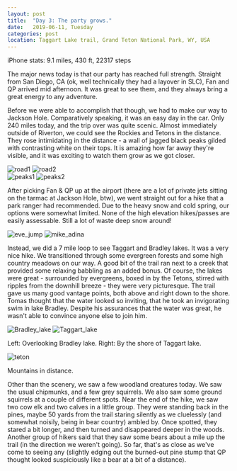 ```yaml
---
layout: post
title:  "Day 3: The party grows."
date:   2019-06-11, Tuesday
categories: post
location: Taggart Lake trail, Grand Teton National Park, WY, USA
---
```


iPhone stats: 9.1 miles, 430 ft, 22317 steps

The major news today is that our party has reached full strength. Straight from San Diego, CA (ok, well technically they had a layover in SLC), Fan and QP arrived mid afternoon. It was great to see them, and they always bring a great energy to any adventure.

Before we were able to accomplish that though, we had to make our way to Jackson Hole. Comparatively speaking, it was an easy day in the car. Only 240 miles today, and the trip over was quite scenic. Almost immediately outside of Riverton, we could see the Rockies and Tetons in the distance. They rose intimidating in the distance - a wall of jagged black peaks gilded with contrasting white on their tops. It is amazing how far away they're visible, and it was exciting to watch them grow as we got closer.

<div class="post-image post-image--split">
    <img src="https://lh3.googleusercontent.com/s_jblHph3-ZVG1sWxiQoAaQuNygGaHLfHk-5742p0hAw16q-zGFB1AT9i4CLGz8JUQ6DgfFO9FVf6kMr_ciTPf1BPGqDUz4Rb7Pu90qK23vKdg7gMhRz0dHR8uSLCrr0EQfcv-k7yJALUPkgnZNcbeKqmbhuMPNrEjigMs-LRyOlQONVebkbBxROPk7XiOVtjIB2VvzdRMDIR1SahE8yb3pjftXl8BU7j6GzIxTJJU_HRHZXPEooBrEeHrPpRMezWc0NqWCAbG2R5N_18_Vv9WJgS8TLe3gdaw3kIeJAC6X4EsaSxf-fsJgAxSa9qOfnGFjgpUCT61srBf6Jq9KVs-Ej_r5x-Q_cea-QJxLesRFvDwAOiH0kE7nBNIernGaUTHIAvdeSPPddV4VTqp73UbLDwxGzZ-keY1Cu4Loxuo1Hg2G5jeTckLzXuJG3vaCIWRaxXEkU2sEHQ0YbckdchGLrwLT8LKCXbPiOHSQcif3Pbw9ZXHspSSGMA-QIDlSHjssDgArrdilLmgvG0UifmSFt_OM5rUrD8SLS3huYIMTvYkcpTHnqAJ2QZNp9Km8PeMTLwXu9mGvlNSCT6O1li5TYyQI5eQ_qsTunRZiSluBott4GYSXu_eBRE5KAX3lf-KoQdtlnC2fy4St1FFdOAdZuOgWWnllGqBrviPa1y_d5UOvKacA3FBm_pflt2rZTG4o4tSUjZslL9p17ONkYdCB4=w2114-h1408-no" alt="road1" />
    <img src="https://lh3.googleusercontent.com/j2ppJa4BgEQxt5u7qQzlkth3JJZXQkWeRIiRjo-E_3mxhkAIIt_RgFDHl1ExnfltqUuOqjA8jwuRLRXa-fly5_dGFO0PIjrjOeWGfhD027WGzTwD-fQR4IaDo--LIE74HG4t2fJ_hFNnTPhf6M6ofsXUu_7zKG0IxqMyWaPmQAFyYisVjUqqjzPnvZ3bguh7qtCdWM5R2CD5cQbvWTsF2teuCGBkzmtLw9dvT211bwiz9nxi-mbvdo8vNiZXISLPnmCXmIdMTDSWMKMGt6wE3wLhxqaatf2cBYGBVj8OgX0M24MoWA3CWIkeJRQouEeReiEhketNQ0H323jMpYvYBbkUOSsDqnlK5XA5p_ZxrTAs9Oc6lkQ2uG141za544Wdhqq3UR50vhqhOCn5ZBKQAuzTcLin893ONelL88q-YPx2RpcT5-teZpAFPwwUjQOmcSreaVpKEi24UJKtx2UJKwkYYydfQI-_LOyjtBHsy45RFC6eXxTLMS5HxrhGx6z-wWKlsHAac3v9iphlHoeqdlQxTOoyxq4pM7_GaksMNcCQSbMuEF1Qa_TmGQTbFDs-I3awxnTVfjJ6nQi34n-kKWMN3wTH3-omaTEFijl_77hCq_dNjt6Dn7SzJkgm2HTbIgiU63ZrapH9ffQOphhtp1QnBFWkbHRYt_kPPEfkvA17TNYOjIfxd3MyKDykqvQbQVwaR5ziCFBrav65MihVhx0X=w2114-h1408-no" alt="road2" />
</div>
<div class="post-image post-image--split">
    <img src="https://lh3.googleusercontent.com/9mGuafwzMCW8zF8ornyhRagtqe0fq-7aSjV7z4Ro3TeHO2_sNPxa7Nw_fxvG9-6-vlNNmQbkSv1Dr3nAWgyXPRWymOhxHI3mHdyFpxjCef_Q46awkEERsiPjMo6EZCh6uYvO3SNOPpbU90Sn5kdetyeBwSeL-XE4Ok5O0REbO0vEHjtrxs5XXYfJxYRYah3DwA-mP-F-k3S3caMhCdBclr4A41SFNnJuaegNFaTiP7Wl1wRppWYeFVkB5d2eSaiS6xfg6K0kzkUL73i01jAZVgk_BZlYV7Pgjl0VBezSt10-bRKW8C2UDuo0ueQ1qrCw8vIi0DYnozYw0O1VgFKu5K264L9GquOkXMvdoTAb-25W0e7jFmEWr8WcdX46E1tI-thEWU7A9E1H-WsjcC0Ju15Cly1XytmVy2wccJCx6xgY6EN_4I04BEEleMwy3DG_9FIx3uQMZrFG16ptFBPisPIscDCB2LTfdvIFvgBOCAQ53TVG0mQxShLhiCX1QSlDjtvrKpm5qnvJ2xzjOebNNbdV_UCPIlHWoYbG1OFA3kdOO8-PtKaB0hedRPDiAEcheMpZAgbqZbnT4-8YT6AN8q7R6h0vM2Mg1sraTT5pVpd_6bTR2j72pXUwUEMmKNG8_UXz6NHnvfopJr3kEhw8LlkRFeTpi7pmKrwXGu7Xon9gy3htKG__I3Bzl34UnKZLkpF0R7OuRaey-P5_nUWr9bvM=w2114-h1408-no" alt="peaks1" />
    <img src="https://lh3.googleusercontent.com/_NXkP7Y30pFjUoTAXYGpeSH1IcSOMLylgZG67wFd6Eg46Rlwkv6SDwQ9ai6cyV_xxg61mRLCz1NDRvZR04mdxZdWUOChHtyHNtcENyFoG1KNOl5KlWkO4WOhca8Rd2L9cTXXlv3evY7EjIu11wrlb4Jl6eCm4NiJQX-31JBShBpwVcZkLojAUpO4cmtutd5hoAIEhoFy0d_CENSk0SmuYEDDwUyvSLsw6AW0J0g77K9p29iuMZZAldqmDXlpunubf8DFizctzWIU3Mtm8Zpu_W95DjCIUKdJa4DuCdX1U-pVrSfEJOe1-JmafT-_1ZEEeD9_Zw5oe4ZPxMcGV17BacKwgxe3YZM9yinkt9Fl39DmD5zecwJkR4w0rjF5c5NVTGEvDg-p5zOKSzVVVgn87R6HcwkW30EzPPsqSojKWpzU0xk-A9_XxeL-E8mIOe4PPBUun_-4RnQly5GL8pY-BDKNYFbvN8pX9W_MtEOaWb2sIE35NwhIY7LvHDdOFOjfqxraGXTHeEZcRfUYce3xGaisZXV2YsFoaAVC7_HcbuRevDCBsTrOlmFuWbAWKTNchGocFtljxHP_zVWHJgnfUKQTWaTTf_6rF71KUiTzPnNZj6eGuNjAike71Vh_f7N3Zlo3nkaxYZVzZ7iHZX8msah0-wPK5HpOXO_-kvqHi9QlqFXE2CzCP0WpVo1DPqu7bP8gnBFAT-2k6I5gced3TgZy=w2114-h1408-no" alt="peaks2" />
</div>

After picking Fan & QP up at the airport (there are a lot of private jets sitting on the tarmac at Jackson Hole, btw), we went straight out for a hike that a park ranger had recommended. Due to the heavy snow and cold spring, our options were somewhat limited. None of the high elevation hikes/passes are easily assessable. Still a lot of waste deep snow around!

<div class="post-image post-image--split">
    <img src="https://lh3.googleusercontent.com/rBAaBFBe0o_VezYGmmJd0uU8yYcvzznNZUQJw0x5a_p3CvDg79PuxmV4JFhsgd9wilksWBlv-DyEzVfvHsEs5KQbPYSvkFg2fUzYPN0g8QYX247TZyR-cNe1wsO8HE0aq07q9UmG6szyVLcdaxudv-iYDxmR_tyXTkgB-SCo78pb_Pei78I8i3mnUK2UktF38T8JRoPmm5b8363KfZKWY1nMk_3Dpzdf4LYxUs-mTV--ukQgpmDXhCPXdtaUfN1nFCVr3npP3iABnHMWn4PzzM-0-eqcVRzwgDsMNfIzuID8OwQHNES3tPe1FvpSBWkqhRgQrO8CD3wUkhPobJs7AcLYTs48WbNSafDnEkDocvTCyLCtwERfvfVeuExWnYSecORO_7dH9LM7an_myKaug_zc49ZgWk1NPareRkpb1kpVRl1HfU95w8gkJSKMcj94Xrqw9_qPW5tBYHE9yDTd8yGQYGHoxi9WQBUkea99hxx3up8_RPNaB9PNsEj2ZJhOpP2S28BDaY5kORRq760kEVtnwihJlHWZZPyMI08Z9uhlxvOv2j9jOysNzzdkRmVA7DOYkjylXfW_XgonPZ_ZLDxydkuVmKPA47X4PJJj8qHPqtBOhmltyO9AwyBuk9yoWHGt0se5craQZvdN7IwLvONQGA6d0qiibV6TkELHHsKgz0RzjzcrF9T33Cww1ceuf_bmXbYpCv5nlbhtRCyAGlmm=w2114-h1408-no" alt="eve_jump" />
    <img src="https://lh3.googleusercontent.com/AoTFP-_aZXV4nq0vfwzJkciFVeTFZL0WTVrGi-lnIkjUQJauFbWJN-9MhlI8W3kbF3VM0if7_e73PJ3TnLQsbWX8IXYwOJnWPENE5yo-S9ptuOEy6i4enQ36FSEHnCypavFaYqhMRFgBLdyjnN5lK-IxuMwtpl4FZgn0mGm9Lia6-88dnmbWkWrHZODYq6NMYZifDLM1EAr9xRmfSKQtuTgMIYX2pSc6BkNIszfjhwuz8OkLhwo5ihFQFCGdqKG6CdSbhjcpfavcIzo9LfeLFOBdqu2zrTss4NEXaIINis2S_v28MyMrtOIh78sDpcJS_eN16Co4G_JKZoNpn155L83EZKOpUB5TnjSDMe_BmTuYXF9GmiZpbOenUucMXjnZGnwU3YHnzxCOz27cxAsCBIgcUxzsuqnSJWLf6X5vWp_k2SVTPRjJI-O-hlmOh5y_4vhkwHZQFzrVcjaWT1ZEDT7YfPE3AYTrqF77PRntu1vBWa_7PVxGyfnev7CyOPkBKXnuFecKiBg_demjYsDoRSKlJUiSo_RNpzDZJiHOEnSZD2IpWsYWmF9wgMYXlh2iR01iqzKy4tDKHL2Y0FZ_O5GwpmtKPAj45QKFKujDq39DGtWZBAcds-_XBLhkVSapycdSkTOhTLK1QiEu6f0Xale_klcZsZTegwQiFejPA1gmVxZvlxyBdCS9SzB1jXNSj54Fy4JBzhGHtUfpr1ceoGSr=w940-h1408-no" alt="mike_adina" />
</div>

Instead, we did a 7 mile loop to see Taggart and Bradley lakes. It was a very nice hike. We transitioned through some evergreen forests and some high country meadows on our way. A good bit of the trail ran next to a creek that provided some relaxing babbling as an added bonus. Of course, the lakes were great - surrounded by evergreens, boxed in by the Tetons, stirred with ripples from the downhill breeze - they were very picturesque. The trail gave us many good vantage points, both above and right down to the shore. Tomas thought that the water looked so inviting, that he took an invigorating swim in lake Bradley. Despite his assurances that the water was great, he wasn't able to convince anyone else to join him.

<div class="post-image post-image--split">
    <img src="https://lh3.googleusercontent.com/vx6WGBVCo16ESkiEthDz56YZkF4o6jx3yi7HYtImS7sPww8yK1lifFUGIZxxtMcBi_lgojG5loDp3pRwXh2rXobX8FcbtLDAgENgBnQ9vBRd89RxaZENKUx3GDx8OA83DTwNOip7p7feiejHhmfKGi6sIuPOB_b5GfUg_efIH4NjTtuig85exExuJTJi6Or00W3wZgvHHMwaED-oLH9ZO8cWU176T_nSqYp-FOBMbxpuHuT38W1aoNYashXblDeOdBj7OKaUk411Y9PV-E2A4gBAezw1zN0m3vkhlXYCU-LyM6uZ56xUu5avhRFX_nIdSjsG_Ota_r_1BrVe_w5jTwExQ9xse6UvAoQFMVMOOxgKnRGrOsenzQ4WZPu7h-WytGFJUqjURem6wI8CHJ6mBv8AVxeetugjxoAq5-P6NIb4BNwPSN8uufqxYbBHPcybpmk8QG94usm-QyJ1uyjvQ15VOkRIXLkAEx_u7DB6EaFglCCOSs4z1no9y0tDM6J7W8DHG3lPdt-bMMarTpM9ENeE1taugz_9LU3WUZuB7RsWp6uzQOfUOfKrhYcIgxtlgNGmCVdRIyyW1UbZZyZZnGDoc6ozMkVUbdxbikBCHQ2OFNlbmiH_4IwtAJznxruXJR3Rh1kVtYVlkw2xYyuu930daJpfJPCXCH_WCvXXs_FlC83wEX4-MUfxc5UYca4SRUPZoK6GycDsE_ohmUijfgH7gw=w1878-h1408-no" alt="Bradley_lake" />
    <img src="https://lh3.googleusercontent.com/uQ5EP4f9fCe8sPMB4DdQUTL0v7WDAPPZI7O2BRqt3MU0wdvpTsA5AHn6fa6Qs7IwIRETT7lBfBiC5ORarZIg6tcPivL8SdcqS7r6yNaFEX0sWUf3BgPOeAsH2owxjphcHZPKtQx-LvnQ8xwSdRrQjSQGWBN9HmYZn0_JWtnq0KnafsdBPMHoqyy5jLjiX4n5MWMRSfLq6wtO03I2du4FHxW2CSYsywj9nediQJv_5hnTs0B04FA_T25IACqCaSeCrffpz4sl1Y_6IbDnGvn2NSRbzrcPhhyZGnRFD_JEhaonT04AAUmPBvTdnwEvSsseJJp23D5GyxBVmTl8IN4b1TmIUJXo4NDsOUbFhZc64S1nQaDg-pgbyFZomHVCSblq5yGsCYdibXwoVQsNFijAWoS1dLDl5m--yH3tRtijqytXR3QfYKEGcXj_pl1nGC16J8i3fkpbQHJEk2KeahsiTMBv6DTp6jq8aeLGfGb4SiAvyLdi9UhZJs8RFrdHrwPrFUDbP4reoU05SHZ2kaLc6he6MIkT7mDlWZAUSO-xPROstkbeWVctDYJdORZjbaCEHfkTsCk-CNDg9T9itFMcfMl5vNk2CChQHD8kclcQniIc6M3Y29hT3FoX8Y6yPa_MdY_EZSjGfztxLQf1n-nxE0f1ob6u20vj_wBSh0OR0QCvyLSEwOfB8LglrXR4K8iisy2Gyfx1dQjnnu-UgpPTOW45fw=w1878-h1408-no" alt="Taggart_lake" />
    <p class="post-image-caption"> Left: Overlooking Bradley lake. Right: By the shore of Taggart lake. </p>
</div>

<div class="post-image">
    <img src="https://lh3.googleusercontent.com/PuGEEJtLzPkAKW4oqqUbdGubkQsSaQNEtMhyUENDYbyq351-FU0ECBxT4Sqo7NTQ6N6MlWsIipySykMxQLYMSARpECRsqNKprBe0x5p7ZCothg82iUAWkIAMohL032jLXMN_ttps99-U-TcD15t-1nNQfHzuKro-EZQelqqcLCzpqiyJUK0zFO07g5T1rje5PYN4GZvmSRmE_1eHpkwq8d0fgVBeW8saAprwTE8pRbdjvFqPJWyqL6Lo7nUAidUHFy2qHPtUTAGw2M9NK41Df-LgIgRvMGYpQh2jObo-vGG6Y_ijGHqS63PLqVgW1P6NsT7xW7WjMuYBR-zvB1y1764ELI-W2u34_Vz-l3Ik2SNfdX4iJ9sEpRw0KRsPJnZFh3TYLGzDtC57F-LbG1h4f-n_2V0uULuxgeAIBIqvC0FFeinoSShyXJd-hkgmiC5QcccGlD5YoyBRY1Jwhw94bc0O0IKvXN86dycS_pd0SjRijj7RVycdUonHE0pHRFGZw_cBOqkXOa6T60FISpoFigoiKRZoHsK5dkgWy8gCWD_ol3JbG8Hiran9m8HtRZDXSh7IY3KmtPUbwUP-euOd3gW23da4hnCiaTF7fFYKcMyVvRX_Pw_syKjacKN62ycE7UPaARSy6yz5BRycDDn4jizhW7sZ9JJCCS29qHtZ5rYoahVHjI6lmyk99D4gSrckttIzCrkzCHLpaakB_pS_9a1eGw=w2114-h1408-no" alt="teton" />
    <p class="post-image-caption"> Mountains in distance. </p>
</div>

Other than the scenery, we saw a few woodland creatures today. We saw the usual chipmunks, and a few grey squirrels. We also saw some ground squirrels at a couple of different spots. Near the end of the hike, we saw two cow elk and two calves in a little group. They were standing back in the pines, maybe 50 yards from the trail staring silently as we cluelessly (and somewhat noisily, being in bear country) ambled by. Once spotted, they stared a bit longer, and then turned and disappeared deeper in the woods. Another group of hikers said that they saw some bears about a mile up the trail (in the direction we weren't going). So far, that's as close as we've come to seeing any (slightly edging out the burned-out pine stump that QP thought looked suspiciously like a bear at a bit of a distance). 
